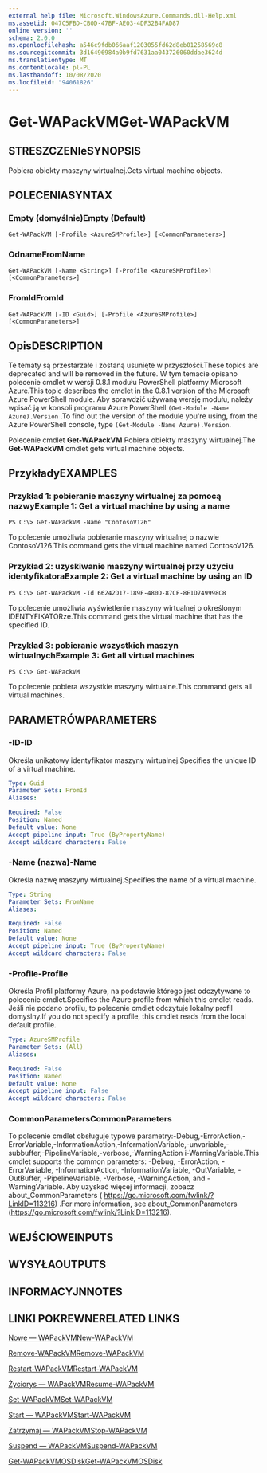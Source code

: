 ```yaml
---
external help file: Microsoft.WindowsAzure.Commands.dll-Help.xml
ms.assetid: 047C5FBD-CB0D-47BF-AE03-4DF32B4FAD87
online version: ''
schema: 2.0.0
ms.openlocfilehash: a546c9fdb066aaf1203055fd62d8eb01258569c8
ms.sourcegitcommit: 3d16496984a0b9fd7631aa043726060ddae3624d
ms.translationtype: MT
ms.contentlocale: pl-PL
ms.lasthandoff: 10/08/2020
ms.locfileid: "94061826"
---
```

# <span data-ttu-id="70482-101">Get-WAPackVM</span><span class="sxs-lookup"><span data-stu-id="70482-101">Get-WAPackVM</span></span>

## <span data-ttu-id="70482-102">STRESZCZENIe</span><span class="sxs-lookup"><span data-stu-id="70482-102">SYNOPSIS</span></span>
<span data-ttu-id="70482-103">Pobiera obiekty maszyny wirtualnej.</span><span class="sxs-lookup"><span data-stu-id="70482-103">Gets virtual machine objects.</span></span>

## <span data-ttu-id="70482-104">POLECENIA</span><span class="sxs-lookup"><span data-stu-id="70482-104">SYNTAX</span></span>

### <span data-ttu-id="70482-105">Empty (domyślnie)</span><span class="sxs-lookup"><span data-stu-id="70482-105">Empty (Default)</span></span>
```
Get-WAPackVM [-Profile <AzureSMProfile>] [<CommonParameters>]
```

### <span data-ttu-id="70482-106">Odname</span><span class="sxs-lookup"><span data-stu-id="70482-106">FromName</span></span>
```
Get-WAPackVM [-Name <String>] [-Profile <AzureSMProfile>] [<CommonParameters>]
```

### <span data-ttu-id="70482-107">FromId</span><span class="sxs-lookup"><span data-stu-id="70482-107">FromId</span></span>
```
Get-WAPackVM [-ID <Guid>] [-Profile <AzureSMProfile>] [<CommonParameters>]
```

## <span data-ttu-id="70482-108">Opis</span><span class="sxs-lookup"><span data-stu-id="70482-108">DESCRIPTION</span></span>
<span data-ttu-id="70482-109">Te tematy są przestarzałe i zostaną usunięte w przyszłości.</span><span class="sxs-lookup"><span data-stu-id="70482-109">These topics are deprecated and will be removed in the future.</span></span>
<span data-ttu-id="70482-110">W tym temacie opisano polecenie cmdlet w wersji 0.8.1 modułu PowerShell platformy Microsoft Azure.</span><span class="sxs-lookup"><span data-stu-id="70482-110">This topic describes the cmdlet in the 0.8.1 version of the Microsoft Azure PowerShell module.</span></span>
<span data-ttu-id="70482-111">Aby sprawdzić używaną wersję modułu, należy wpisać ją w konsoli programu Azure PowerShell `(Get-Module -Name Azure).Version` .</span><span class="sxs-lookup"><span data-stu-id="70482-111">To find out the version of the module you're using, from the Azure PowerShell console, type `(Get-Module -Name Azure).Version`.</span></span>

<span data-ttu-id="70482-112">Polecenie cmdlet **Get-WAPackVM** Pobiera obiekty maszyny wirtualnej.</span><span class="sxs-lookup"><span data-stu-id="70482-112">The **Get-WAPackVM** cmdlet gets virtual machine objects.</span></span>

## <span data-ttu-id="70482-113">Przykłady</span><span class="sxs-lookup"><span data-stu-id="70482-113">EXAMPLES</span></span>

### <span data-ttu-id="70482-114">Przykład 1: pobieranie maszyny wirtualnej za pomocą nazwy</span><span class="sxs-lookup"><span data-stu-id="70482-114">Example 1: Get a virtual machine by using a name</span></span>
```
PS C:\> Get-WAPackVM -Name "ContosoV126"
```

<span data-ttu-id="70482-115">To polecenie umożliwia pobieranie maszyny wirtualnej o nazwie ContosoV126.</span><span class="sxs-lookup"><span data-stu-id="70482-115">This command gets the virtual machine named ContosoV126.</span></span>

### <span data-ttu-id="70482-116">Przykład 2: uzyskiwanie maszyny wirtualnej przy użyciu identyfikatora</span><span class="sxs-lookup"><span data-stu-id="70482-116">Example 2: Get a virtual machine by using an ID</span></span>
```
PS C:\> Get-WAPackVM -Id 66242D17-189F-480D-87CF-8E1D749998C8
```

<span data-ttu-id="70482-117">To polecenie umożliwia wyświetlenie maszyny wirtualnej o określonym IDENTYFIKATORze.</span><span class="sxs-lookup"><span data-stu-id="70482-117">This command gets the virtual machine that has the specified ID.</span></span>

### <span data-ttu-id="70482-118">Przykład 3: pobieranie wszystkich maszyn wirtualnych</span><span class="sxs-lookup"><span data-stu-id="70482-118">Example 3: Get all virtual machines</span></span>
```
PS C:\> Get-WAPackVM
```

<span data-ttu-id="70482-119">To polecenie pobiera wszystkie maszyny wirtualne.</span><span class="sxs-lookup"><span data-stu-id="70482-119">This command gets all virtual machines.</span></span>

## <span data-ttu-id="70482-120">PARAMETRÓW</span><span class="sxs-lookup"><span data-stu-id="70482-120">PARAMETERS</span></span>

### <span data-ttu-id="70482-121">-ID</span><span class="sxs-lookup"><span data-stu-id="70482-121">-ID</span></span>
<span data-ttu-id="70482-122">Określa unikatowy identyfikator maszyny wirtualnej.</span><span class="sxs-lookup"><span data-stu-id="70482-122">Specifies the unique ID of a virtual machine.</span></span>

```yaml
Type: Guid
Parameter Sets: FromId
Aliases:

Required: False
Position: Named
Default value: None
Accept pipeline input: True (ByPropertyName)
Accept wildcard characters: False
```

### <span data-ttu-id="70482-123">-Name (nazwa)</span><span class="sxs-lookup"><span data-stu-id="70482-123">-Name</span></span>
<span data-ttu-id="70482-124">Określa nazwę maszyny wirtualnej.</span><span class="sxs-lookup"><span data-stu-id="70482-124">Specifies the name of a virtual machine.</span></span>

```yaml
Type: String
Parameter Sets: FromName
Aliases:

Required: False
Position: Named
Default value: None
Accept pipeline input: True (ByPropertyName)
Accept wildcard characters: False
```

### <span data-ttu-id="70482-125">-Profile</span><span class="sxs-lookup"><span data-stu-id="70482-125">-Profile</span></span>
<span data-ttu-id="70482-126">Określa Profil platformy Azure, na podstawie którego jest odczytywane to polecenie cmdlet.</span><span class="sxs-lookup"><span data-stu-id="70482-126">Specifies the Azure profile from which this cmdlet reads.</span></span>
<span data-ttu-id="70482-127">Jeśli nie podano profilu, to polecenie cmdlet odczytuje lokalny profil domyślny.</span><span class="sxs-lookup"><span data-stu-id="70482-127">If you do not specify a profile, this cmdlet reads from the local default profile.</span></span>

```yaml
Type: AzureSMProfile
Parameter Sets: (All)
Aliases:

Required: False
Position: Named
Default value: None
Accept pipeline input: False
Accept wildcard characters: False
```

### <span data-ttu-id="70482-128">CommonParameters</span><span class="sxs-lookup"><span data-stu-id="70482-128">CommonParameters</span></span>
<span data-ttu-id="70482-129">To polecenie cmdlet obsługuje typowe parametry:-Debug,-ErrorAction,-ErrorVariable,-InformationAction,-InformationVariable,-unvariable,-subbuffer,-PipelineVariable,-verbose,-WarningAction i-WarningVariable.</span><span class="sxs-lookup"><span data-stu-id="70482-129">This cmdlet supports the common parameters: -Debug, -ErrorAction, -ErrorVariable, -InformationAction, -InformationVariable, -OutVariable, -OutBuffer, -PipelineVariable, -Verbose, -WarningAction, and -WarningVariable.</span></span> <span data-ttu-id="70482-130">Aby uzyskać więcej informacji, zobacz about_CommonParameters ( https://go.microsoft.com/fwlink/?LinkID=113216) .</span><span class="sxs-lookup"><span data-stu-id="70482-130">For more information, see about_CommonParameters (https://go.microsoft.com/fwlink/?LinkID=113216).</span></span>

## <span data-ttu-id="70482-131">WEJŚCIOWE</span><span class="sxs-lookup"><span data-stu-id="70482-131">INPUTS</span></span>

## <span data-ttu-id="70482-132">WYSYŁA</span><span class="sxs-lookup"><span data-stu-id="70482-132">OUTPUTS</span></span>

## <span data-ttu-id="70482-133">INFORMACYJN</span><span class="sxs-lookup"><span data-stu-id="70482-133">NOTES</span></span>

## <span data-ttu-id="70482-134">LINKI POKREWNE</span><span class="sxs-lookup"><span data-stu-id="70482-134">RELATED LINKS</span></span>

[<span data-ttu-id="70482-135">Nowe — WAPackVM</span><span class="sxs-lookup"><span data-stu-id="70482-135">New-WAPackVM</span></span>](./New-WAPackVM.md)

[<span data-ttu-id="70482-136">Remove-WAPackVM</span><span class="sxs-lookup"><span data-stu-id="70482-136">Remove-WAPackVM</span></span>](./Remove-WAPackVM.md)

[<span data-ttu-id="70482-137">Restart-WAPackVM</span><span class="sxs-lookup"><span data-stu-id="70482-137">Restart-WAPackVM</span></span>](./Restart-WAPackVM.md)

[<span data-ttu-id="70482-138">Życiorys — WAPackVM</span><span class="sxs-lookup"><span data-stu-id="70482-138">Resume-WAPackVM</span></span>](./Resume-WAPackVM.md)

[<span data-ttu-id="70482-139">Set-WAPackVM</span><span class="sxs-lookup"><span data-stu-id="70482-139">Set-WAPackVM</span></span>](./Set-WAPackVM.md)

[<span data-ttu-id="70482-140">Start — WAPackVM</span><span class="sxs-lookup"><span data-stu-id="70482-140">Start-WAPackVM</span></span>](./Start-WAPackVM.md)

[<span data-ttu-id="70482-141">Zatrzymaj — WAPackVM</span><span class="sxs-lookup"><span data-stu-id="70482-141">Stop-WAPackVM</span></span>](./Stop-WAPackVM.md)

[<span data-ttu-id="70482-142">Suspend — WAPackVM</span><span class="sxs-lookup"><span data-stu-id="70482-142">Suspend-WAPackVM</span></span>](./Suspend-WAPackVM.md)

[<span data-ttu-id="70482-143">Get-WAPackVMOSDisk</span><span class="sxs-lookup"><span data-stu-id="70482-143">Get-WAPackVMOSDisk</span></span>](./Get-WAPackVMOSDisk.md)


